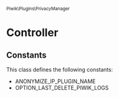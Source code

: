 <small>Piwik\Plugins\PrivacyManager</small>

Controller
==========


Constants
---------

This class defines the following constants:

- ANONYMIZE_IP_PLUGIN_NAME
- OPTION_LAST_DELETE_PIWIK_LOGS
